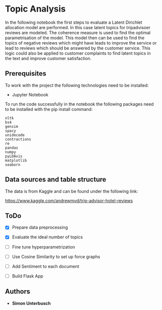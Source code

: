 # Topic Analysis

In the following notebook the first steps to evaluate a Latent Dirichlet allocation model are performed.
In this case latent topics for tripadvisoer reviews are modeled. The coherence measure is used to find the optimal parametrisation of the model.
This model then can be used to find the topics of negative reviews which might have leads to improve the service or lead to reviews
which should be answered by the customer service.
This logic could also be applied to customer complaints to find latent topics in the text and improve customer
satisfaction.


## Prerequisites

To work with the project the following technologies need to be installed:

- Jupyter Notebook

To run the code successfully in the notebook the following packages need to be installed with the pip install command:

```
nltk
bs4
gensim
spacy
unidecode
contractions
re
pandas
numpy
pyLDAvis
matplotlib
seaborn
```


## Data sources and table structure

The data is from Kaggle and can be found under the following link:

https://www.kaggle.com/andrewmvd/trip-advisor-hotel-reviews


## ToDo

- [x] Prepare data preprocessing
- [x] Evaluate the ideal number of topics
- [ ] Fine tune hyperparametrization
- [ ] Use Cosine Similarity to set up force graphs
- [ ] Add Sentiment to each document
- [ ] Build Flask App



## Authors

* **Simon Unterbusch**